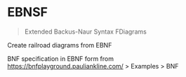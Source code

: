 # EBNSF
> Extended Backus-Naur Syntax FDiagrams

Create railroad diagrams from EBNF

BNF specification in EBNF form from https://bnfplayground.pauliankline.com/ > Examples > BNF
